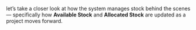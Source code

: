let’s take a closer look at how the system manages stock behind the scenes — specifically how **Available Stock** and **Allocated Stock** are updated as a project moves forward.
